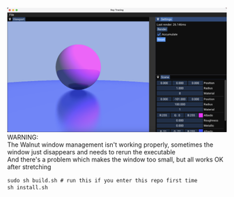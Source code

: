 ![RayTracingExample](https://github.com/ye-junzhe/Images/blob/main/RayTracing/Sphere.png)
WARNING:\
The Walnut window management isn't working properly, sometimes the window just disappears and needs to rerun the executable\
And there's a problem which makes the window too small, but all works OK after stretching
```
sudo sh build.sh # run this if you enter this repo first time
sh install.sh
```
